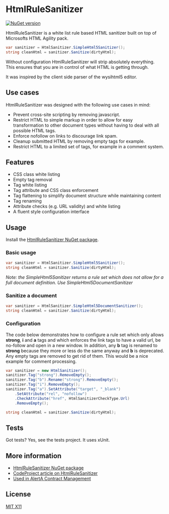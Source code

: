 HtmlRuleSanitizer
=================

[![NuGet version](https://badge.fury.io/nu/Vereyon.Web.HtmlSanitizer.svg)](http://badge.fury.io/nu/Vereyon.Web.HtmlSanitizer)

HtmlRuleSanitizer is a white list rule based HTML sanitizer built on top of Microsofts HTML Agility pack.

```C#
var sanitizer = HtmlSanitizer.SimpleHtml5Sanitizer();
string cleanHtml = sanitizer.Sanitize(dirtyHtml);
```

Without configuration HtmlRuleSanitizer will strip absolutely everything. This ensures that you are in control of what HTML is getting through.

It was inspired by the client side parser of the wysihtml5 editor.

Use cases
---------

HtmlRuleSanitizer was designed with the following use cases in mind:

 * Prevent cross-site scripting by removing javascript.
 * Restrict HTML to simple markup in order to allow for easy transformation to other document types without having to deal with all possible HTML tags.
 * Enforce nofollow on links to discourage link spam.
 * Cleanup submitted HTML by removing empty tags for example.
 * Restrict HTML to a limited set of tags, for example in a comment system.

Features
--------

 * CSS class white listing
 * Empty tag removal
 * Tag white listing
 * Tag attribute and CSS class enforcement
 * Tag flattening to simplify document structure while maintaining content
 * Tag renaming
 * Attribute checks (e.g. URL validity) and white listing
 * A fluent style configuration interface
 
Usage
-----

Install the [HtmlRuleSanitizer NuGet package](https://www.nuget.org/packages/Vereyon.Web.HtmlSanitizer/).

### Basic usage

```C#
var sanitizer = HtmlSanitizer.SimpleHtml5Sanitizer();
string cleanHtml = sanitizer.Sanitize(dirtyHtml);
```

*Note: the SimpleHtml5Sanitizer returns a rule set which does not allow for a full document definition. Use SimpleHtml5DocumentSanitizer*

### Sanitize a document

```C#
var sanitizer = HtmlSanitizer.SimpleHtml5DocumentSanitizer();
string cleanHtml = sanitizer.Sanitize(dirtyHtml);
```

### Configuration

The code below demonstrates how to configure a rule set which only allows **strong**, **i** and **a** tags and which enforces the link tags to have a valid url, be no-follow and open in a new window. In addition, any **b** tag is renamed to **strong** because they more or less do the same anyway and **b** is deprecated. Any empty tags are removed to get rid of them. This would be a nice example for comment processing.

```C#
var sanitizer = new HtmlSanitizer();
sanitizer.Tag("strong").RemoveEmpty();
sanitizer.Tag("b").Rename("strong").RemoveEmpty();
sanitizer.Tag("i").RemoveEmpty();
sanitizer.Tag("a").SetAttribute("target", "_blank")
	.SetAttribute("rel", "nofollow")
	.CheckAttribute("href", HtmlSanitizerCheckType.Url)
	.RemoveEmpty();

string cleanHtml = sanitizer.Sanitize(dirtyHtml);
```



Tests
-----

Got tests? Yes, see the tests project. It uses xUnit.


More information
-----

 * [HtmlRuleSanitizer NuGet package](https://www.nuget.org/packages/Vereyon.Web.HtmlSanitizer/)
 * [CodeProject article on HtmlRuleSanitizer](http://www.codeproject.com/Articles/879381/Rule-based-HTML-sanitizer)
 * [Used in AlertA Contract Management](http://www.alert.eu)

License
-------

[MIT X11](http://en.wikipedia.org/wiki/MIT_License)
